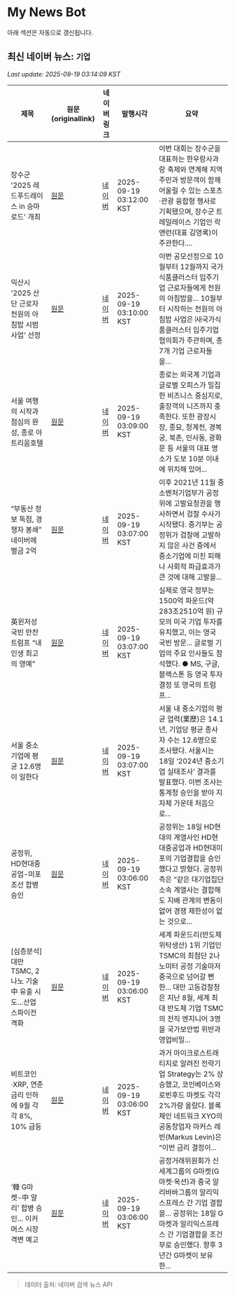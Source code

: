 # My News Bot

아래 섹션은 자동으로 갱신됩니다.

<!-- NEWS:START -->
## 최신 네이버 뉴스: `기업`
_Last update: 2025-09-19 03:14:09 KST_

| 제목 | 원문(originallink) | 네이버 링크 | 발행시각 | 요약 |
|---|---|---|---|---|
| 장수군 '2025 레드푸드레이스 in 승마로드' 개최 | [원문](http://www.lawissue.co.kr/view.php?ud=202509181226036899edd30pn2gj_12) | [네이버](http://www.lawissue.co.kr/view.php?ud=202509181226036899edd30pn2gj_12) | 2025-09-19 03:12:00 KST | 이번 대회는 장수군을 대표하는 한우랑사과랑 축제와 연계해 지역 주민과 방문객이 함께 어울릴 수 있는 스포츠·관광 융합형 행사로 기획됐으며, 장수군 트레일레이스 기업인 락앤런(대표 김영록)이 주관한다.... |
| 익산시 '2025 산단 근로자 천원의 아침밥 시범사업' 선정 | [원문](http://www.lawissue.co.kr/view.php?ud=202509181226283028edd30pn2gj_12) | [네이버](http://www.lawissue.co.kr/view.php?ud=202509181226283028edd30pn2gj_12) | 2025-09-19 03:10:00 KST | 이번 공모선정으로 10월부터 12월까지 국가식품클러스터 입주기업 근로자들에게 천원의 아침밥을... 10월부터 시작하는 천원의 아침밥 사업은 ㈔국가식품클러스터 입주기업협의회가 주관하며, 총 7개 기업 근로자들을... |
| 서울 여행의 시작과 점심의 완성, 종로 아트리움호텔 | [원문](https://sports.khan.co.kr/article/202509190308003?pt=nv) | [네이버](https://n.news.naver.com/mnews/article/144/0001068435?sid=103) | 2025-09-19 03:09:00 KST | 종로는 외국계 기업과 글로벌 오피스가 밀집한 비즈니스 중심지로, 출장객의 니즈까지 충족한다. 또한 광장시장, 종묘, 청계천, 경복궁, 북촌, 인사동, 광화문 등 서울의 대표 명소가 도보 10분 이내에 위치해 있어... |
| “부동산 정보 독점, 경쟁자 봉쇄” 네이버에 벌금 2억 | [원문](https://www.donga.com/news/Society/article/all/20250918/132419832/2) | [네이버](https://n.news.naver.com/mnews/article/020/0003662228?sid=102) | 2025-09-19 03:07:00 KST | 이후 2021년 11월 중소벤처기업부가 공정위에 고발요청권을 행사하면서 검찰 수사가 시작됐다. 중기부는 공정위가 검찰에 고발하지 않은 사건 중에서 중소기업에 미친 피해나 사회적 파급효과가 큰 것에 대해 고발을... |
| 英윈저성 국빈 만찬 트럼프 “내 인생 최고의 영예” | [원문](https://www.donga.com/news/Inter/article/all/20250918/132419784/2) | [네이버](https://n.news.naver.com/mnews/article/020/0003662231?sid=104) | 2025-09-19 03:07:00 KST | 실제로 영국 정부는 1500억 파운드(약 283조2510억 원) 규모의 미국 기업 투자를 유치했고, 이는 영국 국빈 방문... 글로벌 기업의 주요 인사들도 참석했다. ● MS, 구글, 블랙스톤 등 영국 투자 결정 또 영국의 트럼프... |
| 서울 중소기업에 평균 12.6명이 일한다 | [원문](https://www.donga.com/news/Society/article/all/20250918/132418643/2) | [네이버](https://n.news.naver.com/mnews/article/020/0003662235?sid=102) | 2025-09-19 03:07:00 KST | 서울 내 중소기업의 평균 업력(業歷)은 14.1년, 기업당 평균 종사자 수는 12.6명으로 조사됐다. 서울시는 18일 ‘2024년 중소기업 실태조사’ 결과를 발표했다. 이번 조사는 통계청 승인을 받아 지자체 가운데 처음으로... |
| 공정위, HD현대중공업-미포조선 합병 승인 | [원문](https://www.donga.com/news/Economy/article/all/20250918/132418703/2) | [네이버](https://n.news.naver.com/mnews/article/020/0003662200?sid=101) | 2025-09-19 03:06:00 KST | 공정위는 18일 HD현대의 계열사인 HD현대중공업과 HD현대미포의 기업결합을 승인했다고 밝혔다. 공정위 측은 “같은 대기업집단 소속 계열사는 결합해도 지배 관계의 변동이 없어 경쟁 제한성이 없는 것으로... |
| [심층분석] 대만 TSMC, 2나노 기술 中 유출 시도…산업 스파이전 격화 | [원문](http://www.g-enews.com/ko-kr/news/article/news_all/202509181819523440fbbec65dfb_1/article.html) | [네이버](http://www.g-enews.com/ko-kr/news/article/news_all/202509181819523440fbbec65dfb_1/article.html) | 2025-09-19 03:06:00 KST | 세계 파운드리(반도체 위탁생산) 1위 기업인 TSMC의 최첨단 2나노미터 공정 기술마저 중국으로 넘어갈 뻔한... 대만 고등검찰청은 지난 8월, 세계 최대 반도체 기업 TSMC의 전직 엔지니어 3명을 국가보안법 위반과 영업비밀... |
| 비트코인·XRP, 연준 금리 인하에 9월 각각 8%, 10% 급등 | [원문](http://www.g-enews.com/ko-kr/news/article/news_all/202509182039455179fbbec65dfb_1/article.html) | [네이버](http://www.g-enews.com/ko-kr/news/article/news_all/202509182039455179fbbec65dfb_1/article.html) | 2025-09-19 03:06:00 KST | 과거 마이크로스트래티지로 알려진 전략기업 Strategy는 2% 상승했고, 코인베이스와 로빈후드 마켓도 각각 2%가량 올랐다. 블록체인 네트워크 XYO의 공동창업자 마커스 레빈(Markus Levin)은 “이번 금리 결정이... |
| ‘韓 G마켓-中 알리’ 합병 승인… 이커머스 시장 격변 예고 | [원문](https://www.donga.com/news/Economy/article/all/20250918/132418540/2) | [네이버](https://n.news.naver.com/mnews/article/020/0003662207?sid=101) | 2025-09-19 03:06:00 KST | 공정거래위원회가 신세계그룹의 G마켓(G마켓·옥션)과 중국 알리바바그룹의 알리익스프레스 간 기업 결합을... 공정위는 18일 G마켓과 알리익스프레스 간 기업결합을 조건부로 승인했다. 향후 3년간 G마켓이 보유한... |

> 데이터 출처: 네이버 검색 뉴스 API
<!-- NEWS:END -->
